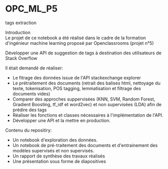 # OPC_ML_P5
tags extraction  

Introduction  
Le projet de ce notebook a été réalisé dans le cadre de la formation d'ingénieur machine learning proposé par Openclassrooms (projet n°5)  

Développer une API de suggestion de tags à destination des utilisateurs de Stack Overflow   

Il était demandé de réaliser:
* Le fitrage des données issue de l'API stackexchange explorer
* Le prétraitement des documents (retrait des balises html, nettoyage du texte, tokenisation, POS tagging, lemmatisation et filtrage des documents vides)
* Comparer des approches suppervisées (KNN, SVM, Random Forest, Gradient Boosting, tf_idf et word2vec) et non supervisées (LDA) afin de prédire des tags
* Réaliser les fonctions et classes nécessaires à l'implémentation de l'API.
* Développer une API et la mettre en production.  

Contenu du repositiry:
* Un notebook d'exploration des données.
* Un notebook de pré-traitement des documents et d'entrainement des modèles supervisés et non supervisés.
* Un rapport de synthèse des travaux réalisés
* Une présentation sous forme de diapositives
